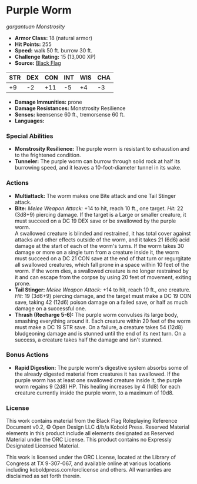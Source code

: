 # Purple Worm

*gargantuan* *Monstrosity*

- **Armor Class:** 18 (natural armor)
- **Hit Points:** 255 
- **Speed:** walk 50 ft. burrow 30 ft.
- **Challenge Rating:** 15 (13,000 XP)
- **Source:** [Black Flag](https://koboldpress.com/kpstore/product/tovrpg-pg-mv/)

| STR | DEX | CON | INT | WIS | CHA |
| --- | --- | --- | --- | --- | --- |
| +9 | -2 | +11 | -5 | +4 | -3 |

- **Damage Immunities:** prone
- **Damage Resistances:** Monstrosity Resilience
- **Senses:** keensense 60 ft., tremorsense 60 ft.
- **Languages:** 

### Special Abilities

- **Monstrosity Resilience:** The purple worm is resistant to exhaustion and to the frightened condition.
- **Tunneler:** The purple worm can burrow through solid rock at half its burrowing speed, and it leaves a 10-foot-diameter tunnel in its wake.

### Actions

- **Multiattack:** The worm makes one Bite attack and one Tail Stinger attack.
- **Bite:** _Melee Weapon Attack:_ +14 to hit, reach 10 ft., one target. _Hit:_ 22 (3d8+9) piercing damage. If the target is a Large or smaller creature, it must succeed on a DC 19 DEX save or be swallowed by the purple worm.<br>A swallowed creature is blinded and restrained, it has total cover against attacks and other effects outside of the worm, and it takes 21 (6d6) acid damage at the start of each of the worm's turns. If the worm takes 30 damage or more on a single turn from a creature inside it, the worm must succeed on a DC 21 CON save at the end of that turn or regurgitate all swallowed creatures, which fall prone in a space within 10 feet of the worm. If the worm dies, a swallowed creature is no longer restrained by it and can escape from the corpse by using 20 feet of movement, exiting prone.
- **Tail Stinger:** _Melee Weapon Attack:_ +14 to hit, reach 10 ft., one creature. _Hit:_ 19 (3d6+9) piercing damage, and the target must make a DC 19 CON save, taking 42 (12d6) poison damage on a failed save, or half as much damage on a successful one.
- **Thrash (Recharge 5-6):** The purple worm convulses its large body, smashing everything around it. Each creature within 20 feet of the worm must make a DC 19 STR save. On a failure, a creature takes 54 (12d8) bludgeoning damage and is stunned until the end of its next turn. On a success, a creature takes half the damage and isn't stunned.

### Bonus Actions

- **Rapid Digestion:** The purple worm's digestive system absorbs some of the already digested material from creatures it has swallowed. If the purple worm has at least one swallowed creature inside it, the purple worm regains 9 (2d8) HP. This healing increases by 4 (1d8) for each creature currently inside the purple worm, to a maximum of 10d8.


### License

This work contains material from the Black Flag Roleplaying Reference Document v0.2, © Open Design LLC d/b/a Kobold Press. Reserved Material elements in this product include all elements designated as Reserved Material under the ORC License. This product contains no Expressly Designated Licensed Material.

This work is licensed under the ORC License, located at the Library of Congress at TX 9-307-067, and available online at various locations including koboldpress.com/orclicense and others. All warranties are disclaimed as set forth therein.
